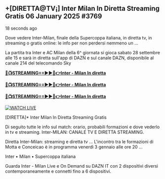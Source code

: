 ## +[DIRETTA@TV¡] Inter Milan In Diretta Streaming Gratis 06 January 2025 #3769

18 seconds ago

Dove vedere Inter-Milan, finale della Supercoppa italiana, in diretta tv, in streaming o gratis online: le info per non perdersi nemmeno un ...

La partita tra Inter e AC Milan della 6^ giornata si gioca sabato 28 settembre alle 15 e sarà in diretta sull'app di DAZN e sul canale DAZN, disponibile al canale 214 del telecomando Sky

**[🔴📺STREAMING==►►📲👉Inter - Milan In diretta](https://azvirallink.blogspot.com/2025/01/viral-video-new-year-2025.html)**

**[🔴📺STREAMING==►►📲👉Inter - Milan In diretta](https://azvirallink.blogspot.com/2025/01/viral-video-new-year-2025.html)**

**[🔴📺STREAMING==►►📲👉Inter - Milan In diretta](https://azvirallink.blogspot.com/2025/01/viral-video-new-year-2025.html)**

[![WATCH LIVE](https://i.imgur.com/6ooyjBv.gif)](https://azvirallink.blogspot.com/2025/01/viral-video-new-year-2025.html)

[DIRETTA]* Inter Milan In Diretta Streaming Gratis


Di seguito tutte le info sul match: orario, probabili formazioni e dove vederlo in tv e streaming. Inter-MILAN: CANALE TV E DIRETTA STREAMING.

Diretta Inter-Milan: streaming e diretta tv ... L'incontro tra le formazioni di Motta e Conceicao è in programma venerdì 3 gennaio alle ore 20 ...

Inter • Milan • Supercoppa italiana

Guarda Inter - Milan Live e On Demand su DAZN IT con 2 dispositivi diversi contemporaneamente e connetti fino a 6 dispositivi.
